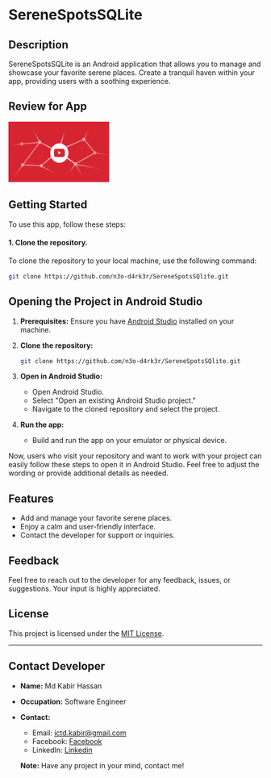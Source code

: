 # SereneSpotsSQLite


## Description
SereneSpotsSQLite is an Android application that allows you to manage and showcase your favorite serene places. Create a tranquil haven within your app, providing users with a soothing experience.

## Review for App
<a href="https://github.com/n3o-d4rk3r/SereneSpotsSQlite/raw/main/Screenshots/Review-video.mp4">
  <img src="https://github.com/n3o-d4rk3r/SereneSpotsSQlite/raw/main/Screenshots/Screenshot.png" alt="Video Thumbnail" width="200" height="120">
</a>

## Getting Started
To use this app, follow these steps:

#### 1. Clone the repository.
To clone the repository to your local machine, use the following command:

```bash
git clone https://github.com/n3o-d4rk3r/SereneSpotsSQlite.git
```
## Opening the Project in Android Studio

1. **Prerequisites:** Ensure you have [Android Studio](https://developer.android.com/studio) installed on your machine.

2. **Clone the repository:**
    ```bash
    git clone https://github.com/n3o-d4rk3r/SereneSpotsSQlite.git
    ```

3. **Open in Android Studio:**
   - Open Android Studio.
   - Select "Open an existing Android Studio project."
   - Navigate to the cloned repository and select the project.

4. **Run the app:**
   - Build and run the app on your emulator or physical device.

Now, users who visit your repository and want to work with your project can easily follow these steps to open it in Android Studio. Feel free to adjust the wording or provide additional details as needed.

## Features
- Add and manage your favorite serene places.
- Enjoy a calm and user-friendly interface.
- Contact the developer for support or inquiries.

## Feedback
Feel free to reach out to the developer for any feedback, issues, or suggestions. Your input is highly appreciated.

## License
This project is licensed under the [MIT License](LICENSE).

---

## Contact Developer
- **Name:** Md Kabir Hassan
- **Occupation:** Software Engineer
- **Contact:** 
  - Email: ictd.kabir@gmail.com
  - Facebook: [Facebook](https://facebook.com/ictd.kabir)
  - LinkedIn: [Linkedin](https://www.linkedin.com/in/ictd-kabir/)

  **Note:** Have any project in your mind, contact me!


